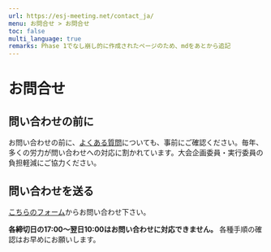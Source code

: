 ```yaml
---
url: https://esj-meeting.net/contact_ja/
menu: お問合せ > お問合せ
toc: false
multi_language: true
remarks: Phase 1でなし崩し的に作成されたページのため、mdをあとから追記
---
```


# お問合せ

## 問い合わせの前に
お問い合わせの前に、[よくある質問](faq_ja)についても、事前にご確認ください。毎年、多くの労力が問い合わせへの対応に割かれています。大会企画委員・実行委員の負担軽減にご協力ください。

## 問い合わせを送る
[こちらのフォーム](https://otoiawase.jp/do/public/form/seitai/2)からお問い合わせ下さい。

**各締切日の17:00〜翌日10:00はお問い合わせに対応できません。** 各種手順の確認はお早めにお願いします。

